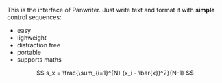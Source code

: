 This is the interface of Panwriter. Just write text and format it with **simple** control sequences:

* easy
* lighweight
* distraction free
* portable
* supports maths

$$
s_x = \frac{\sum_{i=1}^{N} (x_i - \bar{x})^2}{N-1}
$$